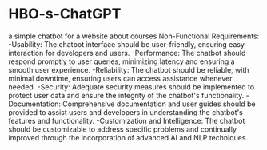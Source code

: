 # HBO-s-ChatGPT
a simple chatbot for a website about courses 
Non-Functional Requirements:
-Usability:
The chatbot interface should be user-friendly, ensuring easy interaction for developers and users.
-Performance:
The chatbot should respond promptly to user queries, minimizing latency and ensuring a smooth user experience.
-Reliability:
The chatbot should be reliable, with minimal downtime, ensuring users can access assistance whenever needed.
-Security:
Adequate security measures should be implemented to protect user data and ensure the integrity of the chatbot's functionality.
-Documentation:
Comprehensive documentation and user guides should be provided to assist users and developers in understanding the chatbot's features and functionality.
-Customization and Intelligence:
The chatbot should be customizable to address specific problems and continually improved through the incorporation of advanced AI and NLP techniques.
